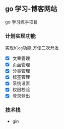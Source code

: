 ## go 学习-博客网站

go 学习练手项目

### 计划实现功能

实现`blog`功能,方便二次开发

- [x] 文章管理
- [x] 页面管理
- [x] 分类管理
- [x] 标签管理
- [x] 系统设置
- [x] 权限校验
- [x] 登录登出

### 技术栈

- gin
